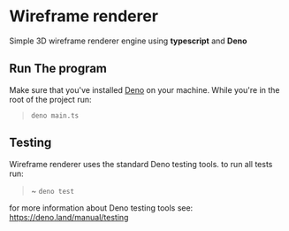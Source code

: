 # Wireframe renderer
Simple 3D wireframe renderer engine using **typescript** and **Deno**

## Run The program
Make sure that you've installed <a href="https://deno.land/" target="_blank">Deno</a> on your machine. While you're in the root of the project run:

> ``` deno main.ts ```

## Testing
Wireframe renderer uses the standard Deno testing tools. to run all tests run:
>~ ``` deno test ```

for more information about Deno testing tools see: <a href="https://deno.land/manual/testing" target="_blank">https://deno.land/manual/testing</a>